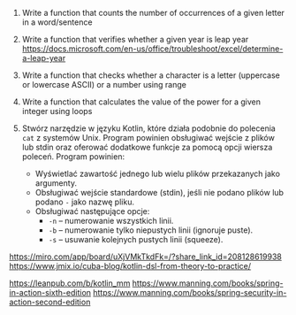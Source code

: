 1. Write a function that counts the number of occurrences of a given letter in a word/sentence

2. Write a function that verifies whether a given year is leap year
https://docs.microsoft.com/en-us/office/troubleshoot/excel/determine-a-leap-year

3. Write a function that checks whether a character is a letter (uppercase or lowercase ASCII) or a number using range

4. Write a function that calculates the value of the power for a given integer using loops

5. Stwórz narzędzie w języku Kotlin, które działa podobnie do polecenia `cat` z systemów Unix.
   Program powinien obsługiwać wejście z plików lub stdin oraz oferować dodatkowe funkcje za pomocą opcji wiersza poleceń.
   Program powinien:
   - Wyświetlać zawartość jednego lub wielu plików przekazanych jako argumenty.
   - Obsługiwać wejście standardowe (stdin), jeśli nie podano plików lub podano `-` jako nazwę pliku.
   - Obsługiwać następujące opcje:
     * `-n` – numerowanie wszystkich linii.
     * `-b` – numerowanie tylko niepustych linii (ignoruje puste).
     * `-s` – usuwanie kolejnych pustych linii (squeeze).


https://miro.com/app/board/uXjVMkTkdFk=/?share_link_id=208128619938
https://www.jmix.io/cuba-blog/kotlin-dsl-from-theory-to-practice/

https://leanpub.com/b/kotlin_mm
https://www.manning.com/books/spring-in-action-sixth-edition
https://www.manning.com/books/spring-security-in-action-second-edition